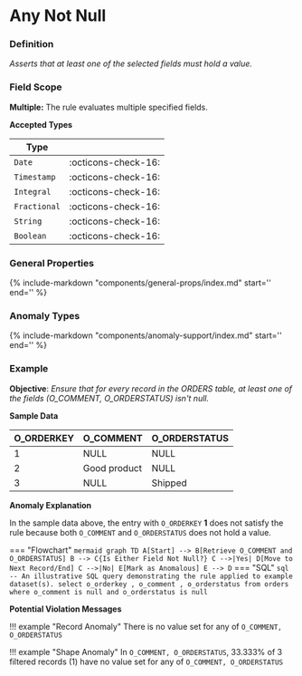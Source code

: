 # Any Not Null

### Definition

*Asserts that at least one of the selected fields must hold a value.*

### Field Scope

**Multiple:** The rule evaluates multiple specified fields.

**Accepted Types**

| Type          |                          |
|---------------|--------------------------|
| `Date`        | <div style="text-align:center">:octicons-check-16:</div>  |
| `Timestamp`   | <div style="text-align:center">:octicons-check-16:</div>  |
| `Integral`    | <div style="text-align:center">:octicons-check-16:</div>  |
| `Fractional`  | <div style="text-align:center">:octicons-check-16:</div>  |
| `String`      | <div style="text-align:center">:octicons-check-16:</div>  |
| `Boolean`     | <div style="text-align:center">:octicons-check-16:</div>  |

### General Properties

{%
    include-markdown "components/general-props/index.md"
    start='<!-- all-props--start -->'
    end='<!-- all-props--end -->'
%}

### Anomaly Types

{%
    include-markdown "components/anomaly-support/index.md"
    start='<!-- all-types--start -->'
    end='<!-- all-types--end -->'
%}

### Example

**Objective**: *Ensure that for every record in the ORDERS table, at least one of the fields (O_COMMENT, O_ORDERSTATUS) isn't null.*

**Sample Data**

| O_ORDERKEY | O_COMMENT          | O_ORDERSTATUS |
|------------|--------------------|---------------|
| 1          | <span class="text-negative">NULL</span> | <span class="text-negative">NULL</span> |
| 2          | Good product      | NULL          |
| 3          | NULL               | Shipped       |

**Anomaly Explanation**

In the sample data above, the entry with `O_ORDERKEY` **1** does not satisfy the rule because both `O_COMMENT` and `O_ORDERSTATUS` does not hold a value.

=== "Flowchart"
    ``` mermaid
    graph TD
    A[Start] --> B[Retrieve O_COMMENT and O_ORDERSTATUS]
    B --> C{Is Either Field Not Null?}
    C -->|Yes| D[Move to Next Record/End]
    C -->|No| E[Mark as Anomalous]
    E --> D
    ```
=== "SQL"
    ```sql
    -- An illustrative SQL query demonstrating the rule applied to example dataset(s).
    select
        o_orderkey
        , o_comment
        , o_orderstatus
    from orders 
    where
        o_comment is null
        and o_orderstatus is null
    ```

**Potential Violation Messages**

!!! example "Record Anomaly"
    There is no value set for any of `O_COMMENT, O_ORDERSTATUS`

!!! example "Shape Anomaly"
    In `O_COMMENT, O_ORDERSTATUS`, 33.333% of 3 filtered records (1) have no value set for any of `O_COMMENT, O_ORDERSTATUS`
